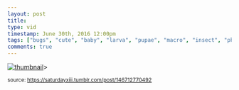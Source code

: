 ```yaml
---
layout: post
title: 
type: vid
timestamp: June 30th, 2016 12:00pm
tags: ["bugs", "cute", "baby", "larva", "pupae", "macro", "insect", "photography"]
comments: true
---
```

[![thumbnail](http://i3.ytimg.com/vi/ge4gWmG17og/hqdefault.jpg)](https://www.youtube.com/watch?v=ge4gWmG17og)>
  
<small>source: https://saturdayxiii.tumblr.com/post/146712770492</small>